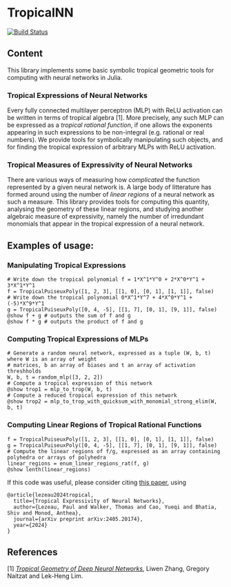 # TropicalNN

[![Build Status](https://github.com/Paul-Lez/TropicalNN.jl/actions/workflows/CI.yml/badge.svg?branch=main)](https://github.com/Paul-Lez/TropicalNN.jl/actions/workflows/CI.yml?query=branch%3Amain)

## Content 
This library implements some basic symbolic tropical geometric tools for computing with neural networks in Julia. 

### Tropical Expressions of Neural Networks
Every fully connected multilayer perceptron (MLP) with ReLU activation can be written in terms of tropical algebra [1]. More precisely, any such MLP can be expressed as a *tropical rational function*, if one allows the exponents appearing in such expressions to be non-integral (e.g. rational or real numbers). We provide tools for symbolically manipulating such objects, and for finding the tropical expression of arbitrary MLPs with ReLU activation. 

### Tropical Measures of Expressivity of Neural Networks
There are various ways of measuring how *complicated* the function represented by a given neural network is. A large body of litterature has formed around using the number of *linear regions* of a neural network as such a measure. This library provides tools for computing this quantity, analysing the geometry of these linear regions, and studying another algebraic measure of expressivity, namely the number of irredundant monomials that appear in the tropical expression of a neural network. 

## Examples of usage: 

### Manipulating Tropical Expressions
```
# Write down the tropical polynomial f = 1*X^1*Y^0 + 2*X^0*Y^1 + 3*X^1*Y^1
f = TropicalPuiseuxPoly([1, 2, 3], [[1, 0], [0, 1], [1, 1]], false)
# Write down the tropical polynomial 0*X^1*Y^7 + 4*X^0*Y^1 + (-5)*X^9*Y^1
g = TropicalPuiseuxPoly([0, 4, -5], [[1, 7], [0, 1], [9, 1]], false) 
@show f + g # outputs the sum of f and g 
@show f * g # outputs the product of f and g
```

### Computing Tropical Expressions of MLPs
```
# Generate a random neural network, expressed as a tuple (W, b, t) where W is an array of weight 
# matrices, b an array of biases and t an array of activation threshholds
W, b, t = random_mlp([3, 2, 2])
# Compute a tropical expression of this network
@show trop1 = mlp_to_trop(W, b, t)
# Compute a reduced tropical expression of this network 
@show trop2 = mlp_to_trop_with_quicksum_with_monomial_strong_elim(W, b, t)
```

### Computing Linear Regions of Tropical Rational Functions
```
f = TropicalPuiseuxPoly([1, 2, 3], [[1, 0], [0, 1], [1, 1]], false)
g = TropicalPuiseuxPoly([0, 4, -5], [[1, 7], [0, 1], [9, 1]], false) 
# Compute the linear regions of f/g, expressed as an array containing polyhedra or arrays of polyhedra
linear_regions = enum_linear_regions_rat(f, g)
@show lenth(linear_regions)
```

If this code was useful, please consider citing [this paper](https://arxiv.org/abs/2405.20174), using
```
@article{lezeau2024tropical,
  title={Tropical Expressivity of Neural Networks},
  author={Lezeau, Paul and Walker, Thomas and Cao, Yueqi and Bhatia, Shiv and Monod, Anthea},
  journal={arXiv preprint arXiv:2405.20174},
  year={2024}
}
```

## References
[1] [*Tropical Geometry of Deep Neural Networks*](https://arxiv.org/pdf/1805.07091), Liwen Zhang, Gregory Naitzat and Lek-Heng Lim.